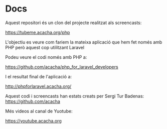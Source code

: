 # Docs

Aquest repositori és un clon del projecte realitzat als screencasts:

https://tubeme.acacha.org/php

L'objectiu es veure com fariem la mateixa aplicació que hem fet només amb PHP però 
aquest cop utilitzant Laravel

Podeu veure el codi només amb PHP a:

https://github.com/acacha/php_for_laravel_developers

I el resultat final de l'aplicació a:

http://phpforlaravel.acacha.org/

Aquest codi i screencasts han estats creats per Sergi Tur Badenas: https://github.com/acacha

Més videos al canal de Yuotube:

https://youtube.acacha.org

